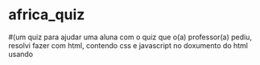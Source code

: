 # africa_quiz
#(um quiz para ajudar uma aluna com o quiz que o(a) professor(a) pediu, resolvi fazer com html, contendo css e javascript no doxumento do html usando <style> e <script>)
